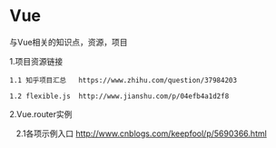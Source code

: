 # Vue
与Vue相关的知识点，资源，项目

1.项目资源链接

    1.1 知乎项目汇总   https://www.zhihu.com/question/37984203
    
    1.2 flexible.js  http://www.jianshu.com/p/04efb4a1d2f8
 
2.Vue.router实例

    2.1各项示例入口 http://www.cnblogs.com/keepfool/p/5690366.html
    

